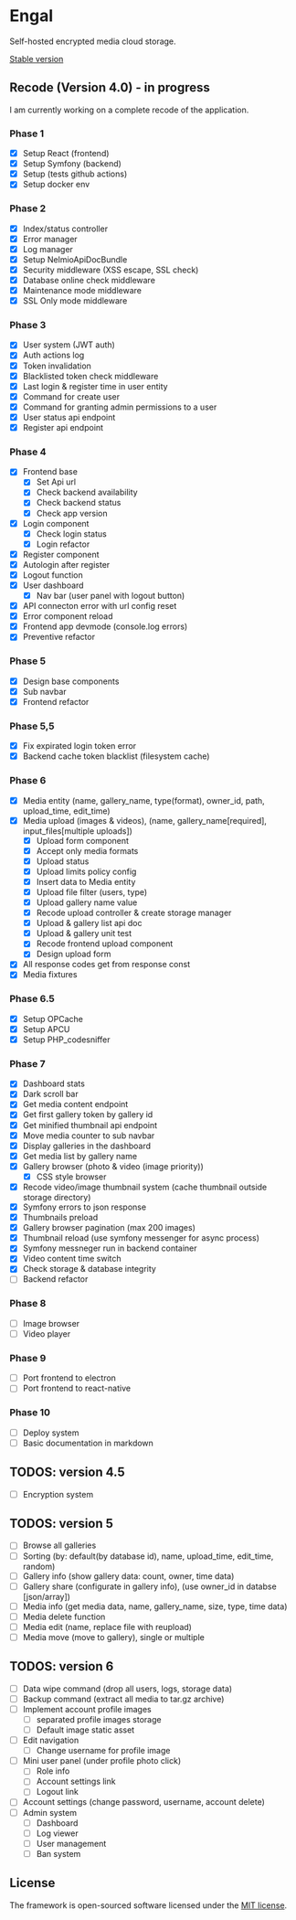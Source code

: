# Engal
Self-hosted encrypted media cloud storage.

[Stable version](https://github.com/lordbecvold/engal/tree/main)

## Recode (Version 4.0) - in progress
I am currently working on a complete recode of the application.
### Phase 1
- [X] Setup React (frontend)
- [X] Setup Symfony (backend)
- [X] Setup (tests github actions)
- [X] Setup docker env
### Phase 2
- [X] Index/status controller
- [X] Error manager
- [X] Log manager
- [X] Setup NelmioApiDocBundle 
- [X] Security middleware (XSS escape, SSL check)
- [X] Database online check middleware
- [X] Maintenance mode middleware
- [X] SSL Only mode middleware
### Phase 3
- [X] User system (JWT auth)
- [X] Auth actions log
- [X] Token invalidation
- [X] Blacklisted token check middleware
- [X] Last login & register time in user entity
- [X] Command for create user
- [X] Command for granting admin permissions to a user
- [X] User status api endpoint
- [X] Register api endpoint
### Phase 4
- [X] Frontend base
    - [X] Set Api url
    - [X] Check backend availability
    - [X] Check backend status
    - [X] Check app version
- [X] Login component
    - [X] Check login status
    - [X] Login refactor
- [X] Register component
- [X] Autologin after register
- [X] Logout function
- [X] User dashboard
    - [X] Nav bar (user panel with logout button)
- [X] API connecton error with url config reset
- [X] Error component reload
- [X] Frontend app devmode (console.log errors)
- [X] Preventive refactor
### Phase 5
- [X] Design base components
- [X] Sub navbar
- [X] Frontend refactor
### Phase 5,5
- [X] Fix expirated login token error
- [X] Backend cache token blacklist (filesystem cache)
### Phase 6
- [X] Media entity (name, gallery_name, type(format), owner_id, path, upload_time, edit_time)
- [X] Media upload (images & videos), (name, gallery_name[required], input_files[multiple uploads])
    - [X] Upload form component
    - [X] Accept only media formats
    - [X] Upload status
    - [X] Upload limits policy config
    - [X] Insert data to Media entity
    - [X] Upload file filter (users, type)
    - [X] Upload gallery name value
    - [X] Recode upload controller & create storage manager
    - [X] Upload & gallery list api doc
    - [X] Upload & gallery unit test
    - [X] Recode frontend upload component
    - [X] Design upload form
- [X] All response codes get from response const
- [X] Media fixtures
### Phase 6.5
- [X] Setup OPCache
- [X] Setup APCU
- [X] Setup PHP_codesniffer
### Phase 7
- [X] Dashboard stats
- [X] Dark scroll bar
- [X] Get media content endpoint
- [X] Get first gallery token by gallery id
- [X] Get minified thumbnail api endpoint
- [X] Move media counter to sub navbar
- [X] Display galleries in the dashboard 
- [X] Get media list by gallery name
- [X] Gallery browser (photo & video (image priority))
    - [X] CSS style browser
- [X] Recode video/image thumbnail system (cache thumbnail outside storage directory)
- [X] Symfony errors to json response
- [X] Thumbnails preload
- [X] Gallery browser pagination (max 200 images)
- [X] Thumbnail reload (use symfony messenger for async process)
- [X] Symfony messneger run in backend container
- [X] Video content time switch
- [X] Check storage & database integrity
- [ ] Backend refactor
### Phase 8
- [ ] Image browser
- [ ] Video player
### Phase 9
- [ ] Port frontend to electron
- [ ] Port frontend to react-native
### Phase 10
- [ ] Deploy system
- [ ] Basic documentation in markdown

## TODOS: version 4.5
- [ ] Encryption system

## TODOS: version 5
- [ ] Browse all galleries
- [ ] Sorting (by: default(by database id), name, upload_time, edit_time, random)
- [ ] Gallery info (show gallery data: count, owner, time data)
- [ ] Gallery share (configurate in gallery info), (use owner_id in databse [json/array])
- [ ] Media info (get media data, name, gallery_name, size, type, time data)
- [ ] Media delete function
- [ ] Media edit (name, replace file with reupload)
- [ ] Media move (move to gallery), single or multiple

## TODOS: version 6
- [ ] Data wipe command (drop all users, logs, storage data)
- [ ] Backup command (extract all media to tar.gz archive)
- [ ] Implement account profile images
    - [ ] separated profile images storage
    - [ ] Default image static asset
- [ ] Edit navigation 
    - [ ] Change username for profile image
- [ ] Mini user panel (under profile photo click)
    - [ ] Role info
    - [ ] Account settings link
    - [ ] Logout link
- [ ] Account settings (change password, username, account delete)
- [ ] Admin system
    - [ ] Dashboard
    - [ ] Log viewer
    - [ ] User management
    - [ ] Ban system

## License
The framework is open-sourced software licensed under the [MIT license](https://opensource.org/licenses/MIT).
